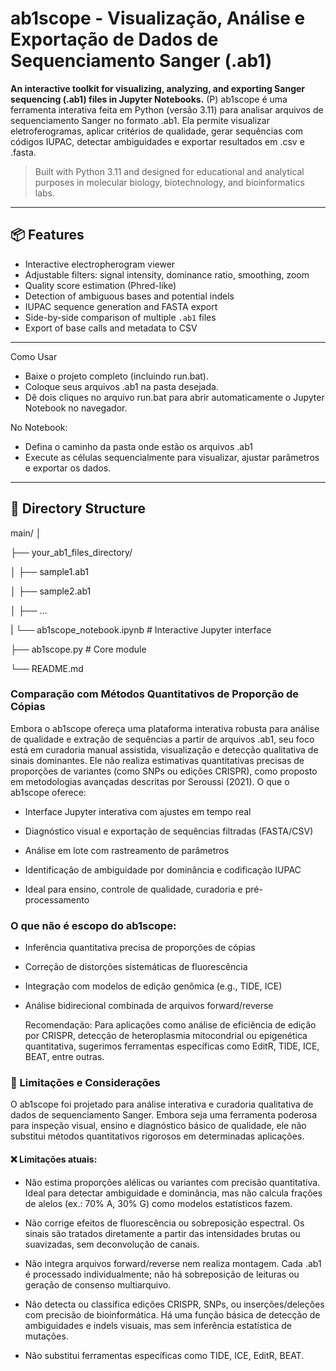 # ab1scope - Visualização, Análise e Exportação de Dados de Sequenciamento Sanger (.ab1)

**An interactive toolkit for visualizing, analyzing, and exporting Sanger sequencing (.ab1) files in Jupyter Notebooks.**
(P) ab1scope é uma ferramenta interativa feita em Python (versão 3.11) para analisar arquivos de sequenciamento Sanger no formato .ab1. Ela permite visualizar eletroferogramas, aplicar critérios de qualidade, gerar sequências com códigos IUPAC, detectar ambiguidades e exportar resultados em .csv e .fasta.

> Built with Python 3.11 and designed for educational and analytical purposes in molecular biology, biotechnology, and bioinformatics labs.

---

## 📦 Features

- Interactive electropherogram viewer
- Adjustable filters: signal intensity, dominance ratio, smoothing, zoom
- Quality score estimation (Phred-like)
- Detection of ambiguous bases and potential indels
- IUPAC sequence generation and FASTA export
- Side-by-side comparison of multiple `.ab1` files
- Export of base calls and metadata to CSV

---
Como Usar
- Baixe o projeto completo (incluindo run.bat).
- Coloque seus arquivos .ab1 na pasta desejada.
- Dê dois cliques no arquivo run.bat para abrir automaticamente o Jupyter Notebook no navegador.

 No Notebook:

- Defina o caminho da pasta onde estão os arquivos .ab1
- Execute as células sequencialmente para visualizar, ajustar parâmetros e exportar os dados.
---

## 📁 Directory Structure
main/
│

├── your_ab1_files_directory/

│ ├── sample1.ab1

│ ├── sample2.ab1

│ ├── ...

| └── ab1scope_notebook.ipynb # Interactive Jupyter interface

├── ab1scope.py # Core module

└── README.md


### Comparação com Métodos Quantitativos de Proporção de Cópias

Embora o ab1scope ofereça uma plataforma interativa robusta para análise de qualidade e extração de sequências a partir de arquivos .ab1, seu foco está em curadoria manual assistida, visualização e detecção qualitativa de sinais dominantes. Ele não realiza estimativas quantitativas precisas de proporções de variantes (como SNPs ou edições CRISPR), como proposto em metodologias avançadas descritas por Seroussi (2021).
O que o ab1scope oferece:

- Interface Jupyter interativa com ajustes em tempo real

- Diagnóstico visual e exportação de sequências filtradas (FASTA/CSV)

- Análise em lote com rastreamento de parâmetros

- Identificação de ambiguidade por dominância e codificação IUPAC

- Ideal para ensino, controle de qualidade, curadoria e pré-processamento

### O que não é escopo do ab1scope:

- Inferência quantitativa precisa de proporções de cópias

- Correção de distorções sistemáticas de fluorescência

- Integração com modelos de edição genômica (e.g., TIDE, ICE)

- Análise bidirecional combinada de arquivos forward/reverse

    Recomendação: Para aplicações como análise de eficiência de edição por CRISPR, detecção de heteroplasmia mitocondrial ou epigenética quantitativa, sugerimos ferramentas específicas como EditR, TIDE, ICE, BEAT, entre outras.

### 🛑 Limitações e Considerações

O ab1scope foi projetado para análise interativa e curadoria qualitativa de dados de sequenciamento Sanger. Embora seja uma ferramenta poderosa para inspeção visual, ensino e diagnóstico básico de qualidade, ele não substitui métodos quantitativos rigorosos em determinadas aplicações.


#### ❌ Limitações atuais:

- Não estima proporções alélicas ou variantes com precisão quantitativa.
Ideal para detectar ambiguidade e dominância, mas não calcula frações de alelos (ex.: 70% A, 30% G) como modelos estatísticos fazem.

- Não corrige efeitos de fluorescência ou sobreposição espectral.
Os sinais são tratados diretamente a partir das intensidades brutas ou suavizadas, sem deconvolução de canais.

- Não integra arquivos forward/reverse nem realiza montagem.
    Cada .ab1 é processado individualmente; não há sobreposição de leituras ou geração de consenso multiarquivo.

- Não detecta ou classifica edições CRISPR, SNPs, ou inserções/deleções com precisão de bioinformática.
    Há uma função básica de detecção de ambiguidades e indels visuais, mas sem inferência estatística de mutações.

- Não substitui ferramentas específicas como TIDE, ICE, EditR, BEAT.
